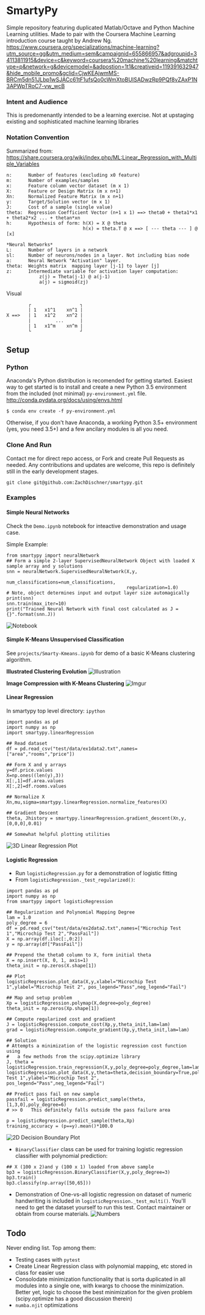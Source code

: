 
# SmartyPy
Simple repository featuring duplicated Matlab/Octave and Python Machine Learning utilities. Made to pair with the Coursera Machine Learning introduction course taught by Andrew Ng.
https://www.coursera.org/specializations/machine-learning?utm_source=gg&utm_medium=sem&campaignid=655866957&adgroupid=34113811915&device=c&keyword=coursera%20machine%20learning&matchtype=p&network=g&devicemodel=&adpostion=1t1&creativeid=119391632947&hide_mobile_promo&gclid=CjwKEAjwmMS-BRCm5dn51JLbp1wSJACc61tF1ufsQo0cWmXtoBUISADwzRp9PQf8vZAxP1N3APWpTRoC7-vw_wcB

### Intent and Audience
This is predomenantly intended to be a learning exercise. Not at upstaging existing and sophisticated machine learning libraries

### Notation Convention
Summarized from: https://share.coursera.org/wiki/index.php/ML:Linear_Regression_with_Multiple_Variables

    n:      Number of features (excluding x0 feature)
    m:      Number of examples/samples
    x:      Feature column vector dataset (m x 1)
    X:      Feature or Design Matrix (m x n+1)
    Xn:     Normalized Feature Matrix (m x n+1)
    y:      Target/Solution vector (m x 1)
    J:      Cost of a sample (single value)
    theta:  Regression Coefficient Vector (n+1 x 1) ==> theta0 + theta1*x1 + theta2*x2 ... + thetan*xn
    h:      Hypothesis of form: h(X) = X @ theta
                                h(x) = theta.T @ x ==> [ --- theta --- ] @ [x]

    *Neural Networks*
    L:      Number of layers in a network
    sl:     Number of neurons/nodes in a layer. Not including bias node
    a:      Neural Network "Activation" layer.
    theta:  Weights matrix  mapping layer [j-1] to layer [j]
    z:      Intermediate variable for activation layer computation:
                z(j) = Theta(j-1) @ a(j-1)
                a(j) = sigmoid(zj)

Visual

            ┌                  ┐
            | 1   x1^1    xn^1 |
    X ==>   | 1   x1^2    xn^2 |
            |         ...      |
            | 1   x1^m    xn^m |
            └                  ┘


## Setup

### Python
Anaconda's Python distribution is recomended for getting started. Easiest way to get started is to install and create a new Python 3.5 environment from the included (not minimal) `py-environment.yml` file. 
http://conda.pydata.org/docs/using/envs.html

```
$ conda env create -f py-environment.yml
```
Otherwise, if you don't have Anaconda, a working Python 3.5+ environment (yes, you need 3.5+) and a few ancilary modules is all you need. 

### Clone And Run
Contact me for direct repo access, or Fork and create Pull Requests as needed. Any contributions and updates are welcome, this repo is definitely still in the early development stages. 
```
git clone git@github.com:ZachDischner/smartypy.git
```

### Examples
#### Simple Neural Networks
Check the `Demo.ipynb` notebook for inteactive demonstration and usage case. 

Simple Example:
```
from smartypy import neuralNetwork
## Form a simple 2-layer SupervisedNeuralNetwork Object with loaded X sample array and y solutions
snn = neuralNetwork.SupervisedNeuralNetwork(X,y, 
                                            num_classifications=num_classifications, 
                                            regularization=1.0)
# Note, object determines input and output layer size automagically
print(snn)
snn.train(max_iter=10)
print("Trained Neural Network with final cost calculated as J = {}".format(snn.J))
```
![Notebook](http://i.imgur.com/fk2c6cz.png)

#### Simple K-Means Unsupervised Classification
See `projects/Smarty-Kmeans.ipynb` for demo of a basic K-Means clustering algorithm. 

**Illustrated Clustering Evolution**
![Illustration](http://i.imgur.com/ZYuOibW.png)

**Image Compression with K-Means Clustering**
![Imgur](http://i.imgur.com/JiL3I39.png)

#### Linear Regression
In smartypy top level directory: `ipython`
```
import pandas as pd
import numpy as np
import smartypy.linearRegression

## Read dataset
df = pd.read_csv("test/data/ex1data2.txt",names=["area","rooms","price"])

## Form X and y arrays
y=df.price.values
X=np.ones((len(y),3))
X[:,1]=df.area.values
X[:,2]=df.rooms.values

## Normalize X 
Xn,mu,sigma=smartypy.linearRegression.normalize_features(X)

## Gradient Descent
theta, Jhistory = smartypy.linearRegression.gradient_descent(Xn,y,[0,0,0],0.01)

## Somewhat helpful plotting utilities
```
![3D Linear Regression Plot](http://i.imgur.com/LrzZcv5.png)

#### Logistic Regression
* Run `logisticRegression.py` for a demonstration of logistic fitting
* From `logisticRegression._test_regularized()`:
```
import pandas as pd
import numpy as np
from smartypy import logisticRegression 

## Regularization and Polynomial Mapping Degree
lam = 1.0
poly_degree = 6
df = pd.read_csv("test/data/ex2data2.txt",names=["Microchip Test 1","Microchip Test 2","PassFail"])
X = np.array(df.iloc[:,0:2])
y = np.array(df["PassFail"])

## Prepend the theta0 column to X, form initial theta
X = np.insert(X, 0, 1, axis=1)
theta_init = np.zeros(X.shape[1])

## Plot
logisticRegression.plot_data(X,y,xlabel="Microchip Test 1",ylabel="Microchip Test 2", pos_legend="Pass",neg_legend="Fail")

## Map and setup problem
Xp = logisticRegression.polymap(X,degree=poly_degree)
theta_init = np.zeros(Xp.shape[1])

## Compute regularized cost and gradient
J = logisticRegression.compute_cost(Xp,y,theta_init,lam=lam)
grad = logisticRegression.compute_gradient(Xp,y,theta_init,lam=lam)

## Solution
# Attempts a minimization of the logistic regression cost function using 
#   a few methods from the scipy.optimize library
J, theta = logisticRegression.train_regression(X,y,poly_degree=poly_degree,lam=lam)
logisticRegression.plot_data(X,y,theta=theta,decision_boundary=True,poly_degree=poly_degree,xlabel="Microchip Test 1",ylabel="Microchip Test 2", pos_legend="Pass",neg_legend="Fail")

## Predict pass fail on new sample
passfail = logisticRegression.predict_sample(theta, [1,3,0],poly_degree=6)
# >> 0   This definitely falls outside the pass failure area

p = logisticRegression.predict_sample(theta,Xp)
training_accuracy = (p==y).mean()*100.0
```
![2D Decision Boundary Plot](http://i.imgur.com/CquuS0X.png)

* `BinaryClassifier` class can be used for training logistic regression classifier with polynomial prediction:
```
## X (100 x 2)and y (100 x 1) loaded from above sample
bp3 = logisticRegression.BinaryClassifier(X,y,poly_degree=3)
bp3.train()
bp3.classify(np.array([50,65]))
```

* Demonstration of One-vs-all logistic regression on dataset of numeric handwriting is included in `logisticRegression._test_multi()`. You'll need to get the dataset yourself to run this test. Contact maintainer or obtain from course materials.
![Numbers](http://i.imgur.com/t0xvK79.png)

## Todo
Never ending list. Top among them:

* Testing cases with `pytest` 
* Create Linear Regression class with polynomial mapping, etc stored in class for easier use
* Consolodate minimization functionality that is sorta duplicated in all modules into a single one, with kwargs to choose the minimization. Better yet, logic to choose the best minimization for the given problem (scipy.optimize has a good discussion therein)
* `numba.njit` optimizations

        

